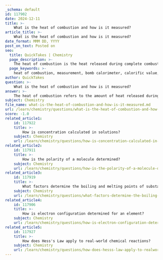 ```yaml
---
_schema: default
id: 117902
date: 2024-12-11
title: >-
    What is the heat of combustion and how is it measured?
article_title: >-
    What is the heat of combustion and how is it measured?
date_format: MMM DD, YYYY
post_on_text: Posted on
seo:
  title: QuickTakes | Chemistry
  page_description: >-
    The heat of combustion is the heat released during complete combustion of a substance with oxygen, measured using a bomb calorimeter. This value is key to understanding fuel energy content, determined through temperature changes in a controlled water environment.
  page_keywords: >-
    heat of combustion, measurement, bomb calorimeter, calorific value, energy value, combustion reaction, temperature change, water bath, heat absorbed, specific heat capacity, enthalpy of formation, ethanol combustion, energy production, chemical engineering
author: QuickTakes
question: >-
    What is the heat of combustion and how is it measured?
answer: >-
    The heat of combustion refers to the amount of heat released during the complete combustion of a substance in the presence of oxygen, typically measured under standard temperature and pressure conditions. This value is crucial for understanding the energy content of fuels and is often referred to as the calorific value or energy value of the substance.\n\n### Measurement of Heat of Combustion\n\nThe heat of combustion is measured using a device called a bomb calorimeter. In this setup, a known quantity of the substance (fuel) is placed in a steel container (the bomb) along with a stoichiometric mixture of oxygen. The bomb is then sealed and placed in a water bath at a controlled temperature, usually around 25 °C. An ignition device is used to initiate the combustion reaction.\n\nDuring the combustion process, the fuel reacts with oxygen, producing combustion products such as carbon dioxide and water vapor. The heat released from this reaction is absorbed by the surrounding water, leading to a measurable increase in temperature. The change in temperature (ΔT) of the water is used to calculate the heat of combustion.\n\n### Calculation of Heat of Combustion\n\nThe heat evolved during the combustion reaction, denoted as ΔH, can be calculated using the following steps:\n\n1. **Measure the temperature change**: Record the initial and final temperatures of the water in the calorimeter.\n2. **Calculate the heat absorbed by the water**: Use the formula:\n   $$\n   q = m \cdot c \cdot \Delta T\n   $$\n   where $ q $ is the heat absorbed, $ m $ is the mass of the water, $ c $ is the specific heat capacity of water (approximately 4.18 J/g°C), and $ \Delta T $ is the change in temperature.\n3. **Determine the heat of combustion per mole**: If the mass of the fuel burned is known, the heat of combustion can be expressed per mole of the substance.\n\nFor example, the heat of combustion of ethanol can be calculated using its standard enthalpy of formation (ΔHf°) values. The reaction for the combustion of ethanol is:\n$$\nC_2H_6O + 3O_2 \rightarrow 2CO_2 + 3H_2O\n$$\nUsing the standard enthalpy of formation values, the heat of combustion can be calculated as follows:\n$$\n\Delta H_c°(C_2H_6O) = 2 \times (-393.51 \text{ kJ/mol}) + 3 \times (-277.6 \text{ kJ/mol}) - \Delta Hf°(C_2H_6O)\n$$\n\nThis method provides a systematic approach to determining the heat of combustion for various substances, which is essential for applications in energy production, environmental science, and chemical engineering.
subject: Chemistry
file_name: what-is-the-heat-of-combustion-and-how-is-it-measured.md
url: /learn/chemistry/questions/what-is-the-heat-of-combustion-and-how-is-it-measured
score: -1.0
related_article1:
    id: 117922
    title: >-
        How is concentration calculated in solutions?
    subject: Chemistry
    url: /learn/chemistry/questions/how-is-concentration-calculated-in-solutions
related_article2:
    id: 117911
    title: >-
        How is the polarity of a molecule determined?
    subject: Chemistry
    url: /learn/chemistry/questions/how-is-the-polarity-of-a-molecule-determined
related_article3:
    id: 117919
    title: >-
        What factors determine the boiling and melting points of substances?
    subject: Chemistry
    url: /learn/chemistry/questions/what-factors-determine-the-boiling-and-melting-points-of-substances
related_article4:
    id: 117906
    title: >-
        How is electron configuration determined for an element?
    subject: Chemistry
    url: /learn/chemistry/questions/how-is-electron-configuration-determined-for-an-element
related_article5:
    id: 117927
    title: >-
        How does Hess's Law apply to real-world chemical reactions?
    subject: Chemistry
    url: /learn/chemistry/questions/how-does-hesss-law-apply-to-realworld-chemical-reactions
---
```


&nbsp;